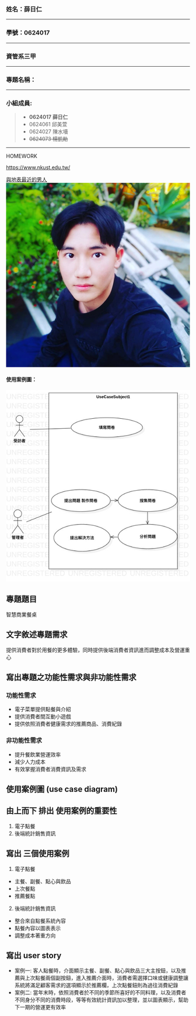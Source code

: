 ### 姓名：薛日仁
***
### 學號：0624017
***
### 資管系三甲
***
### 專題名稱：
***
### 小組成員:

> * **0624017 薛日仁**
> * 0624061 邱美萱
> * 0624027 陳水墻
> * ~~0624073 楊凱勛~~
***
HOMEWORK

<https://www.nkust.edu.tw/>

[與地表最近的男人](https://www.facebook.com/cyrus.yang.7)
![楊凱勛](30572281_1991275504234375_1673211003353590591_n.jpg)

#### 使用案例圖：
![image](https://github.com/Roy1028/oo_1/blob/master/使用案例.jpg)
## 專題題目
智慧商業餐桌
## 文字敘述專題需求
提供消費者對於用餐的更多體驗，同時提供後端消費者資訊進而調整成本及營運重心
## 寫出專題之功能性需求與非功能性需求
### 功能性需求 
- 電子菜單提供點餐與介紹
- 提供消費者間互動小遊戲
- 提供依照消費者健康需求的推薦商品、消費紀錄
### 非功能性需求
- 提升餐飲業營運效率
- 減少人力成本
- 有效掌握消費者消費資訊及需求
## 使用案例圖 (use case diagram)


## 由上而下 排出 使用案例的重要性
1. 電子點餐
2. 後端統計銷售資訊
## 寫出 三個使用案例
1. 電子點餐
  - 主餐、副餐、點心與飲品
  - 上次餐點
  - 推薦餐點
2. 後端統計銷售資訊
  - 整合來自點餐系統內容
  - 點餐內容以圖表表示
  - 調整成本著重方向
## 寫出 user story 
- 案例一:
 客人點餐時，介面顯示主餐、副餐、點心與飲品三大主按鈕，以及推薦與上次點餐兩個副按鈕，進入推薦介面時，消費者需選擇口味或健康調整讓系統將滿足顧客需求的選項顯示於推薦欄，上次點餐鈕則為過往消費紀錄
- 案例二:
 當年末時，依照消費者於不同的季節所喜好的不同料理，以及消費者不同身分不同的消費時段，等等有效統計資訊加以整理，並以圖表顯示，幫助下一期的營運更有效率
